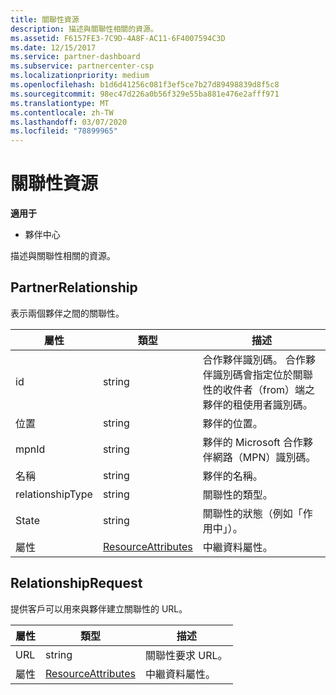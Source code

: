 ```yaml
---
title: 關聯性資源
description: 描述與關聯性相關的資源。
ms.assetid: F6157FE3-7C9D-4A8F-AC11-6F4007594C3D
ms.date: 12/15/2017
ms.service: partner-dashboard
ms.subservice: partnercenter-csp
ms.localizationpriority: medium
ms.openlocfilehash: b1d6d41256c081f3ef5ce7b27d89498839d8f5c8
ms.sourcegitcommit: 98ec47d226a0b56f329e55ba881e476e2afff971
ms.translationtype: MT
ms.contentlocale: zh-TW
ms.lasthandoff: 03/07/2020
ms.locfileid: "78899965"
---
```

# <a name="relationships-resources"></a>關聯性資源


**適用于**

- 夥伴中心

描述與關聯性相關的資源。

## <a name="span-idpartnerrelationshipspan-idpartnerrelationshipspan-idpartnerrelationshippartnerrelationship"></a><span id="PartnerRelationship"/><span id="partnerrelationship"/><span id="PARTNERRELATIONSHIP"/>PartnerRelationship


表示兩個夥伴之間的關聯性。

| 屬性         | 類型                                                           | 描述                                                                                                                                    |
|------------------|----------------------------------------------------------------|------------------------------------------------------------------------------------------------------------------------------------------------|
| id               | string                                                         | 合作夥伴識別碼。 合作夥伴識別碼會指定位於關聯性的收件者（from）端之夥伴的租使用者識別碼。 |
| 位置         | string                                                         | 夥伴的位置。                                                                                                                   |
| mpnId            | string                                                         | 夥伴的 Microsoft 合作夥伴網路（MPN）識別碼。                                                                                 |
| 名稱             | string                                                         | 夥伴的名稱。                                                                                                                       |
| relationshipType | string                                                         | 關聯性的類型。                                                                                                                      |
| State            | string                                                         | 關聯性的狀態（例如「作用中」）。                                                                                                 |
| 屬性       | [ResourceAttributes](utility-resources.md#resourceattributes) | 中繼資料屬性。                                                                                                                       |

 

## <a name="span-idrelationshiprequestspan-idrelationshiprequestspan-idrelationshiprequestrelationshiprequest"></a><span id="RelationshipRequest"/><span id="relationshiprequest"/><span id="RELATIONSHIPREQUEST"/>RelationshipRequest


提供客戶可以用來與夥伴建立關聯性的 URL。

| 屬性   | 類型                                                           | 描述                   |
|------------|----------------------------------------------------------------|-------------------------------|
| URL        | string                                                         | 關聯性要求 URL。 |
| 屬性 | [ResourceAttributes](utility-resources.md#resourceattributes) | 中繼資料屬性。      |

 

 

 




